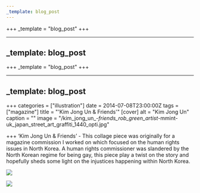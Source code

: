 ```yaml
---
_template: blog_post
---
```












+++
_template = "blog_post"
+++

---
_template: blog_post
---



+++
_template = "blog_post"
+++

---
_template: blog_post
---

+++
categories = ["illustration"]
date = 2014-07-08T23:00:00Z
tags = ["magazine"]
title = "'Kim Jong Un & Friends'"
[cover]
alt = "Kim Jong Un"
caption = ""
image = "/kim_jong_un_-_friends_rob_green_artist_-mmint-uk_japan_street_art_graffiti_1440_opti.jpg"

+++
‘Kim Jong Un & Friends’ - This collage piece was originally for a magazine commission I worked on which focused on the human rights issues in North Korea. A human rights commissioner was slandered by the North Korean regime for being gay, this piece play a twist on the story and hopefully sheds some light on the injustices happening within North Korea.

![](/kim_jong_un_-_friends_rob_green_artist_-mmint-uk_1080.jpg)

![](/mmint-uk_kim_jon_un_mag_opti.jpg)
